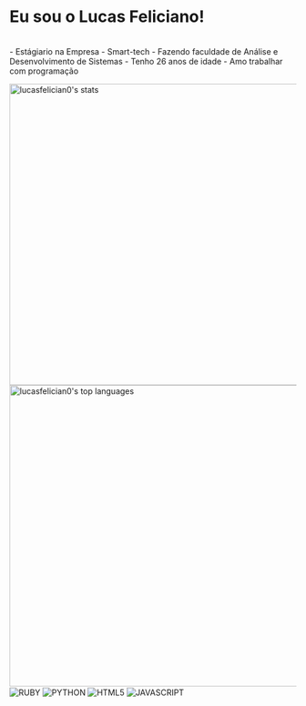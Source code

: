 <h1>Eu sou o Lucas Feliciano!</h1>
<br>
- Estágiario na Empresa - Smart-tech
- Fazendo faculdade de Análise e Desenvolvimento de Sistemas
- Tenho 26 anos de idade
- Amo trabalhar com programação
<br>
<p align="left">

<img width="530em" src="https://github-readme-stats.vercel.app/api?username=lucasfelician0&show_icons=true&theme=onedark" alt="lucasfelician0's stats"/>

<img width="530em" src="https://github-readme-stats.vercel.app/api/top-langs/?username=lucasfelician0&layout=compact" alt="lucasfelician0's top languages"/>

<img align="center" alt="RUBY" src="https://img.shields.io/badge/Ruby-CC342D?style=for-the-badge&logo=ruby&logoColor=white">
<img align="center" alt="PYTHON" src="https://img.shields.io/badge/Python-3776AB?style=for-the-badge&logo=python&logoColor=white">
<img align="center" alt="HTML5" src="https://img.shields.io/badge/HTML5-E34F26?style=for-the-badge&logo=html5&logoColor=white">
<img align="center" alt="JAVASCRIPT" src="https://img.shields.io/badge/JavaScript-323330?style=for-the-badge&logo=javascript&logoColor=F7DF1E">
</p>



